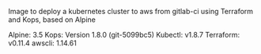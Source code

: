 Image to deploy a kubernetes cluster to aws from gitlab-ci using Terraform and Kops, based on Alpine

Alpine: 3.5
Kops: Version 1.8.0 (git-5099bc5)
Kubectl: v1.8.7
Terraform: v0.11.4
awscli: 1.14.61
